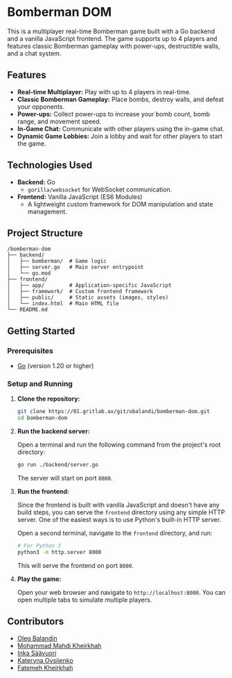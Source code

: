 # Bomberman DOM

This is a multiplayer real-time Bomberman game built with a Go backend and a vanilla JavaScript frontend. The game supports up to 4 players and features classic Bomberman gameplay with power-ups, destructible walls, and a chat system.

## Features

- **Real-time Multiplayer:** Play with up to 4 players in real-time.
- **Classic Bomberman Gameplay:** Place bombs, destroy walls, and defeat your opponents.
- **Power-ups:** Collect power-ups to increase your bomb count, bomb range, and movement speed.
- **In-Game Chat:** Communicate with other players using the in-game chat.
- **Dynamic Game Lobbies:** Join a lobby and wait for other players to start the game.

## Technologies Used

- **Backend:** Go
  - `gorilla/websocket` for WebSocket communication.
- **Frontend:** Vanilla JavaScript (ES6 Modules)
  - A lightweight custom framework for DOM manipulation and state management.

## Project Structure

```
/bomberman-dom
├── backend/
│   ├── bomberman/  # Game logic
│   ├── server.go   # Main server entrypoint
│   └── go.mod
├── frontend/
│   ├── app/        # Application-specific JavaScript
│   ├── framework/  # Custom frontend framework
│   ├── public/     # Static assets (images, styles)
│   └── index.html  # Main HTML file
└── README.md
```

## Getting Started

### Prerequisites

- [Go](https://golang.org/doc/install) (version 1.20 or higher)

### Setup and Running

1.  **Clone the repository:**

    ```bash
    git clone https://01.gritlab.ax/git/obalandi/bomberman-dom.git
    cd bomberman-dom
    ```

2.  **Run the backend server:**

    Open a terminal and run the following command from the project's root directory:

    ```bash
    go run ./backend/server.go
    ```

    The server will start on port `8080`.

3.  **Run the frontend:**

    Since the frontend is built with vanilla JavaScript and doesn't have any build steps, you can serve the `frontend` directory using any simple HTTP server. One of the easiest ways is to use Python's built-in HTTP server.

    Open a second terminal, navigate to the `frontend` directory, and run:

    ```bash
    # For Python 3
    python3 -m http.server 8000
    ```

    This will serve the frontend on port `8000`.

4.  **Play the game:**

    Open your web browser and navigate to `http://localhost:8000`. You can open multiple tabs to simulate multiple players.

## Contributors

- [Oleg Balandin](https://github.com/olegamobile)
- [Mohammad Mahdi Kheirkhah](https://github.com/mahdikheirkhah)
- [Inka Säävuori](https://github.com/Inkasaa)
- [Kateryna Ovsiienko](https://github.com/mavka1207)
- [Fatemeh Kheirkhah](https://github.com/fatemekh78)